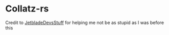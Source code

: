 # Collatz-rs
Credit to [JetbladeDevsStuff](https://github.com/JetbladeDevsStuff) for helping me not be as stupid as I was before this
